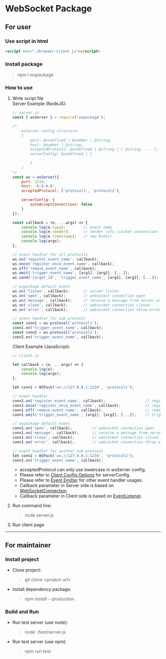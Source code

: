 # WebSocket Package #

## For user ##

### Use script in html ###

```html
<script src="./browser-client.js"></script>
```

### Install package ###

> npm i wspackage

### How to use ###

1. Write script file  
    Server Example (NodeJS):
    ```javascript
    // server.js
    const { wsServer } = require('wspackage');

    /*
        wsServer config structure:
        {
            port: @undefined | @number | @string,
            host: @number | @string,
            acceptedProtocol: @undefined | @string | [ @string, ... ],
            serverConfig: @undefined | {
                ...
            }
        }
    */
    const ws = wsServer({
        port: 1234,
        host: '0.0.0.0',
        acceptedProtocol: ['protocol1', 'protocol2'],

        serverConfig: {
            autoAcceptConnections: false
        }
    });

    const callback = (e, ...args) => {
        console.log(e.type);        // event name
        console.log(e.sender);      // sender info (socket connection)
        console.log(e.timestamp);   // new Date()
        console.log(args);
    };

    // event handler for all protocols
    ws.on('register_event_name', callback);                               // register event
    ws.once('register_once_event_name', callback);                        // register event once
    ws.off('remove_event_name', callback);                                // remove event
    ws.emit('trigger_event_name', [arg1], [arg2], [...]);                 // trigger event (broadcast)
    ws.send('target_id', 'trigger_event_name', [arg1], [arg2], [...]);    // trigger event (target socket connection)

    // wspackage default event
    ws.on('listen', callback);      // server listen
    ws.on('open', callback);        // websocket connection open
    ws.on('message', callback);     // receive a message from server or client
    ws.on('close', callback);       // websocket connection closed
    ws.on('error', callback);       // websocket connection throw error

    // event handler for sub protocol
    const conn1 = ws.protocol('protocol1');
    conn1.on('trigger_event_name', callback);
    const conn2 = ws.protocol('protocol2');
    conn2.on('trigger_event_name', callback);
    ```

    Client Example (JavaScript):
    ```javascript
    // client.js

    let callback = (e, ...args) => {
        console.log(e);
        console.log(args);
    };

    let conn1 = WSPack('ws://127.0.0.1:1234', 'protocol1');

    // event handler
    conn1.on('register_event_name', callback);                  // register event
    conn1.once('register_once_event_name', callback);           // register event once
    conn1.off('remove_event_name', callback);                   // remove event
    conn1.emit('trigger_event_name', [arg1], [arg2], [...]);    // trigger event

    // wspackage default event
    conn1.on('open', callback);         // websocket connection open
    conn1.on('message', callback);      // receive a message from server or client
    conn1.on('close', callback);        // websocket connection closed
    conn1.on('error', callback);        // websocket connection throw error

    // event handler for another sub protocol
    let conn2 = WSPack('ws://127.0.0.1:1234', 'protocol2');
    conn2.on('trigger_event_name', callback);
    ```
    * acceptedProtocol can only use lowercase in wsServer config.
    * Please refer to [Client Config Options](https://github.com/theturtle32/WebSocket-Node/blob/0b3d4a5eb253132b2219f6f22a420bfe4680e26a/docs/WebSocketClient.md#client-config-options) for serverConfig.
    * Please refer to [Event Emitter](https://nodejs.org/api/events.html) for other event handler usages.
    * Callback parameter in Server side is based on [WebSocketConnection](https://github.com/theturtle32/WebSocket-Node/blob/0b3d4a5eb253132b2219f6f22a420bfe4680e26a/docs/WebSocketConnection.md).
    * Callback parameter in Client side is based on [EventListener](https://developer.mozilla.org/zh-TW/docs/Web/API/EventListener).

2. Run command line:
    > node server.js

3. Run client page

---

## For maintainer ##

### Install project ###

* Clone project:
    > git clone \<project-url\>

* Install dependency package:
    > npm install --production

### Build and Run ###

* Run test server (use node):
    > node ./test/server.js

* Run test server (use npm):
    > npm run test
